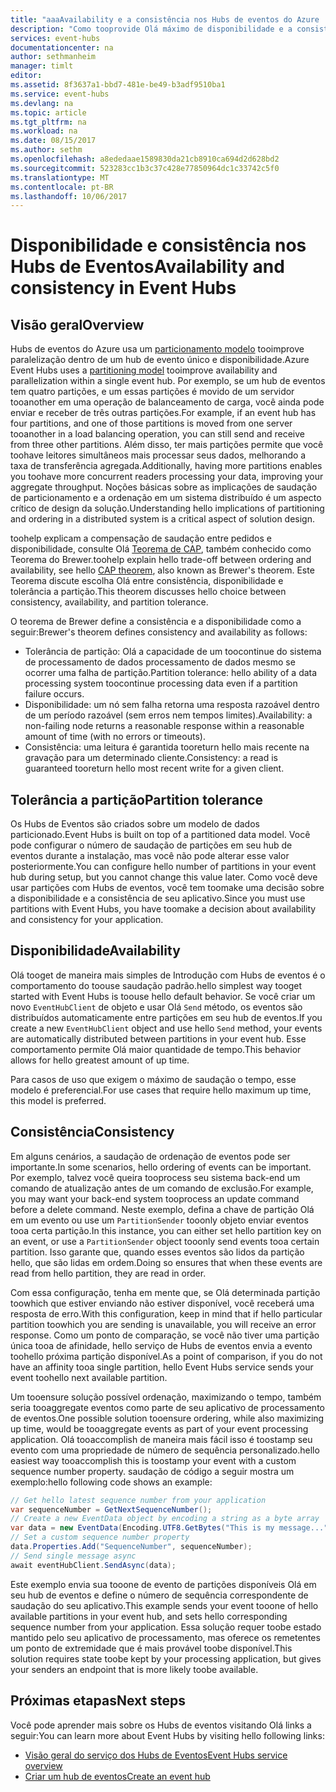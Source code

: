 ```yaml
---
title: "aaaAvailability e a consistência nos Hubs de eventos do Azure | Microsoft Docs"
description: "Como tooprovide Olá máximo de disponibilidade e a consistência com Hubs de eventos do Azure usando partições."
services: event-hubs
documentationcenter: na
author: sethmanheim
manager: timlt
editor: 
ms.assetid: 8f3637a1-bbd7-481e-be49-b3adf9510ba1
ms.service: event-hubs
ms.devlang: na
ms.topic: article
ms.tgt_pltfrm: na
ms.workload: na
ms.date: 08/15/2017
ms.author: sethm
ms.openlocfilehash: a8ededaae1589830da21cb8910ca694d2d628bd2
ms.sourcegitcommit: 523283cc1b3c37c428e77850964dc1c33742c5f0
ms.translationtype: MT
ms.contentlocale: pt-BR
ms.lasthandoff: 10/06/2017
---
```

# <a name="availability-and-consistency-in-event-hubs"></a><span data-ttu-id="39593-103">Disponibilidade e consistência nos Hubs de Eventos</span><span class="sxs-lookup"><span data-stu-id="39593-103">Availability and consistency in Event Hubs</span></span>

## <a name="overview"></a><span data-ttu-id="39593-104">Visão geral</span><span class="sxs-lookup"><span data-stu-id="39593-104">Overview</span></span>
<span data-ttu-id="39593-105">Hubs de eventos do Azure usa um [particionamento modelo](event-hubs-features.md#partitions) tooimprove paralelização dentro de um hub de evento único e disponibilidade.</span><span class="sxs-lookup"><span data-stu-id="39593-105">Azure Event Hubs uses a [partitioning model](event-hubs-features.md#partitions) tooimprove availability and parallelization within a single event hub.</span></span> <span data-ttu-id="39593-106">Por exemplo, se um hub de eventos tem quatro partições, e um essas partições é movido de um servidor tooanother em uma operação de balanceamento de carga, você ainda pode enviar e receber de três outras partições.</span><span class="sxs-lookup"><span data-stu-id="39593-106">For example, if an event hub has four partitions, and one of those partitions is moved from one server tooanother in a load balancing operation, you can still send and receive from three other partitions.</span></span> <span data-ttu-id="39593-107">Além disso, ter mais partições permite que você toohave leitores simultâneos mais processar seus dados, melhorando a taxa de transferência agregada.</span><span class="sxs-lookup"><span data-stu-id="39593-107">Additionally, having more partitions enables you toohave more concurrent readers processing your data, improving your aggregate throughput.</span></span> <span data-ttu-id="39593-108">Noções básicas sobre as implicações de saudação de particionamento e a ordenação em um sistema distribuído é um aspecto crítico de design da solução.</span><span class="sxs-lookup"><span data-stu-id="39593-108">Understanding hello implications of partitioning and ordering in a distributed system is a critical aspect of solution design.</span></span>

<span data-ttu-id="39593-109">toohelp explicam a compensação de saudação entre pedidos e disponibilidade, consulte Olá [Teorema de CAP](https://en.wikipedia.org/wiki/CAP_theorem), também conhecido como Teorema do Brewer.</span><span class="sxs-lookup"><span data-stu-id="39593-109">toohelp explain hello trade-off between ordering and availability, see hello [CAP theorem](https://en.wikipedia.org/wiki/CAP_theorem), also known as Brewer's theorem.</span></span> <span data-ttu-id="39593-110">Este Teorema discute escolha Olá entre consistência, disponibilidade e tolerância a partição.</span><span class="sxs-lookup"><span data-stu-id="39593-110">This theorem discusses hello choice between consistency, availability, and partition tolerance.</span></span>

<span data-ttu-id="39593-111">O teorema de Brewer define a consistência e a disponibilidade como a seguir:</span><span class="sxs-lookup"><span data-stu-id="39593-111">Brewer's theorem defines consistency and availability as follows:</span></span>
* <span data-ttu-id="39593-112">Tolerância de partição: Olá a capacidade de um toocontinue do sistema de processamento de dados processamento de dados mesmo se ocorrer uma falha de partição.</span><span class="sxs-lookup"><span data-stu-id="39593-112">Partition tolerance: hello ability of a data processing system toocontinue processing data even if a partition failure occurs.</span></span>
* <span data-ttu-id="39593-113">Disponibilidade: um nó sem falha retorna uma resposta razoável dentro de um período razoável (sem erros nem tempos limites).</span><span class="sxs-lookup"><span data-stu-id="39593-113">Availability: a non-failing node returns a reasonable response within a reasonable amount of time (with no errors or timeouts).</span></span>
* <span data-ttu-id="39593-114">Consistência: uma leitura é garantida tooreturn hello mais recente na gravação para um determinado cliente.</span><span class="sxs-lookup"><span data-stu-id="39593-114">Consistency: a read is guaranteed tooreturn hello most recent write for a given client.</span></span>

## <a name="partition-tolerance"></a><span data-ttu-id="39593-115">Tolerância a partição</span><span class="sxs-lookup"><span data-stu-id="39593-115">Partition tolerance</span></span>
<span data-ttu-id="39593-116">Os Hubs de Eventos são criados sobre um modelo de dados particionado.</span><span class="sxs-lookup"><span data-stu-id="39593-116">Event Hubs is built on top of a partitioned data model.</span></span> <span data-ttu-id="39593-117">Você pode configurar o número de saudação de partições em seu hub de eventos durante a instalação, mas você não pode alterar esse valor posteriormente.</span><span class="sxs-lookup"><span data-stu-id="39593-117">You can configure hello number of partitions in your event hub during setup, but you cannot change this value later.</span></span> <span data-ttu-id="39593-118">Como você deve usar partições com Hubs de eventos, você tem toomake uma decisão sobre a disponibilidade e a consistência de seu aplicativo.</span><span class="sxs-lookup"><span data-stu-id="39593-118">Since you must use partitions with Event Hubs, you have toomake a decision about availability and consistency for your application.</span></span>

## <a name="availability"></a><span data-ttu-id="39593-119">Disponibilidade</span><span class="sxs-lookup"><span data-stu-id="39593-119">Availability</span></span>
<span data-ttu-id="39593-120">Olá tooget de maneira mais simples de Introdução com Hubs de eventos é o comportamento do toouse saudação padrão.</span><span class="sxs-lookup"><span data-stu-id="39593-120">hello simplest way tooget started with Event Hubs is toouse hello default behavior.</span></span> <span data-ttu-id="39593-121">Se você criar um novo `EventHubClient` de objeto e usar Olá `Send` método, os eventos são distribuídos automaticamente entre partições em seu hub de eventos.</span><span class="sxs-lookup"><span data-stu-id="39593-121">If you create a new `EventHubClient` object and use hello `Send` method, your events are automatically distributed between partitions in your event hub.</span></span> <span data-ttu-id="39593-122">Esse comportamento permite Olá maior quantidade de tempo.</span><span class="sxs-lookup"><span data-stu-id="39593-122">This behavior allows for hello greatest amount of up time.</span></span>

<span data-ttu-id="39593-123">Para casos de uso que exigem o máximo de saudação o tempo, esse modelo é preferencial.</span><span class="sxs-lookup"><span data-stu-id="39593-123">For use cases that require hello maximum up time, this model is preferred.</span></span>

## <a name="consistency"></a><span data-ttu-id="39593-124">Consistência</span><span class="sxs-lookup"><span data-stu-id="39593-124">Consistency</span></span>
<span data-ttu-id="39593-125">Em alguns cenários, a saudação de ordenação de eventos pode ser importante.</span><span class="sxs-lookup"><span data-stu-id="39593-125">In some scenarios, hello ordering of events can be important.</span></span> <span data-ttu-id="39593-126">Por exemplo, talvez você queira tooprocess seu sistema back-end um comando de atualização antes de um comando de exclusão.</span><span class="sxs-lookup"><span data-stu-id="39593-126">For example, you may want your back-end system tooprocess an update command before a delete command.</span></span> <span data-ttu-id="39593-127">Neste exemplo, defina a chave de partição Olá em um evento ou use um `PartitionSender` tooonly objeto enviar eventos tooa certa partição.</span><span class="sxs-lookup"><span data-stu-id="39593-127">In this instance, you can either set hello partition key on an event, or use a `PartitionSender` object tooonly send events tooa certain partition.</span></span> <span data-ttu-id="39593-128">Isso garante que, quando esses eventos são lidos da partição hello, que são lidas em ordem.</span><span class="sxs-lookup"><span data-stu-id="39593-128">Doing so ensures that when these events are read from hello partition, they are read in order.</span></span>

<span data-ttu-id="39593-129">Com essa configuração, tenha em mente que, se Olá determinada partição toowhich que estiver enviando não estiver disponível, você receberá uma resposta de erro.</span><span class="sxs-lookup"><span data-stu-id="39593-129">With this configuration, keep in mind that if hello particular partition toowhich you are sending is unavailable, you will receive an error response.</span></span> <span data-ttu-id="39593-130">Como um ponto de comparação, se você não tiver uma partição única tooa de afinidade, hello serviço de Hubs de eventos envia a evento toohello próxima partição disponível.</span><span class="sxs-lookup"><span data-stu-id="39593-130">As a point of comparison, if you do not have an affinity tooa single partition, hello Event Hubs service sends your event toohello next available partition.</span></span>

<span data-ttu-id="39593-131">Um tooensure solução possível ordenação, maximizando o tempo, também seria tooaggregate eventos como parte de seu aplicativo de processamento de eventos.</span><span class="sxs-lookup"><span data-stu-id="39593-131">One possible solution tooensure ordering, while also maximizing up time, would be tooaggregate events as part of your event processing application.</span></span> <span data-ttu-id="39593-132">Olá tooaccomplish de maneira mais fácil isso é toostamp seu evento com uma propriedade de número de sequência personalizado.</span><span class="sxs-lookup"><span data-stu-id="39593-132">hello easiest way tooaccomplish this is toostamp your event with a custom sequence number property.</span></span> <span data-ttu-id="39593-133">saudação de código a seguir mostra um exemplo:</span><span class="sxs-lookup"><span data-stu-id="39593-133">hello following code shows an example:</span></span>

```csharp
// Get hello latest sequence number from your application
var sequenceNumber = GetNextSequenceNumber();
// Create a new EventData object by encoding a string as a byte array
var data = new EventData(Encoding.UTF8.GetBytes("This is my message..."));
// Set a custom sequence number property
data.Properties.Add("SequenceNumber", sequenceNumber);
// Send single message async
await eventHubClient.SendAsync(data);
```

<span data-ttu-id="39593-134">Este exemplo envia sua tooone de evento de partições disponíveis Olá em seu hub de eventos e define o número de sequência correspondente de saudação do seu aplicativo.</span><span class="sxs-lookup"><span data-stu-id="39593-134">This example sends your event tooone of hello available partitions in your event hub, and sets hello corresponding sequence number from your application.</span></span> <span data-ttu-id="39593-135">Essa solução requer toobe estado mantido pelo seu aplicativo de processamento, mas oferece os remetentes um ponto de extremidade que é mais provável toobe disponível.</span><span class="sxs-lookup"><span data-stu-id="39593-135">This solution requires state toobe kept by your processing application, but gives your senders an endpoint that is more likely toobe available.</span></span>

## <a name="next-steps"></a><span data-ttu-id="39593-136">Próximas etapas</span><span class="sxs-lookup"><span data-stu-id="39593-136">Next steps</span></span>
<span data-ttu-id="39593-137">Você pode aprender mais sobre os Hubs de eventos visitando Olá links a seguir:</span><span class="sxs-lookup"><span data-stu-id="39593-137">You can learn more about Event Hubs by visiting hello following links:</span></span>

* [<span data-ttu-id="39593-138">Visão geral do serviço dos Hubs de Eventos</span><span class="sxs-lookup"><span data-stu-id="39593-138">Event Hubs service overview</span></span>](event-hubs-what-is-event-hubs.md)
* [<span data-ttu-id="39593-139">Criar um hub de eventos</span><span class="sxs-lookup"><span data-stu-id="39593-139">Create an event hub</span></span>](event-hubs-create.md)
